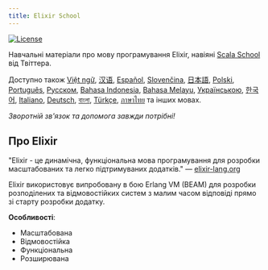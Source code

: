 ```yaml
---
title: Elixir School
---
```


[![License](//img.shields.io/badge/license-MIT-brightgreen.svg)](http://opensource.org/licenses/MIT)

Навчальні матеріали про мову програмування Elixir, навіяні [Scala School](http://twitter.github.io/scala_school/) від Твіттера.

Доступно також [Việt ngữ][vi], [汉语][cn], [Español][es], [Slovenčina][sk], [日本語][jp], [Polski][pl], [Português][pt], [Русском][ru], [Bahasa Indonesia][id], [Bahasa Melayu][ms], [Українською][uk], [한국어][ko], [Italiano][it], [Deutsch][de], [বাংলা][bn], [Türkçe][tr], [ภาษาไทย][th] та інших мовах.

[cn]: /cn/
[es]: /es/
[it]: /it/
[jp]: /jp/
[ko]: /ko/
[pl]: /pl/
[pt]: /pt/
[ru]: /ru/
[sk]: /sk/
[vi]: /vi/
[id]: /id/
[ms]: /ms/
[uk]: /uk/
[de]: /de/
[bn]: /bn/
[tr]: /tr/
[th]: /th/
_Зворотній зв'язок та допомога завжди потрібні!_

## Про Elixir

"Elixir - це динамічна, функціональна мова програмування для розробки масштабованих та легко підтримуваних додатків." — [elixir-lang.org](http://elixir-lang.org/)

Elixir використовує випробовану в бою Erlang VM (BEAM) для розробки розподілених та відмовостійких систем з малим часом відповіді прямо зі старту розробки додатку.

__Особливості__:

+ Масштабована
+ Відмовостійка
+ Функціональна
+ Розширювана

